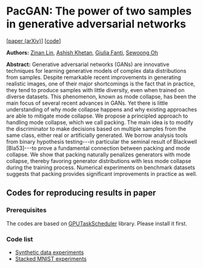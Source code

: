 # PacGAN: The power of two samples in generative adversarial networks

[[paper (arXiv)](https://arxiv.org/abs/1712.04086)] [[code](https://github.com/fjxmlzn/PacGAN)]

**Authors:** [Zinan Lin](http://www.andrew.cmu.edu/user/zinanl/), [Ashish Khetan](http://web.engr.illinois.edu/~khetan2/), [Giulia Fanti](https://www.andrew.cmu.edu/user/gfanti/), [Sewoong Oh](http://web.engr.illinois.edu/~swoh/)

**Abstract:** Generative adversarial networks (GANs) are innovative techniques for learning generative models of complex data distributions from samples. Despite remarkable recent improvements in generating realistic images, one of their major shortcomings is the fact that in practice, they tend to produce samples with little diversity, even when trained on diverse datasets. This phenomenon, known as mode collapse, has been the main focus of several recent advances in GANs. Yet there is little understanding of why mode collapse happens and why existing approaches are able to mitigate mode collapse. We propose a principled approach to handling mode collapse, which we call packing. The main idea is to modify the discriminator to make decisions based on multiple samples from the same class, either real or artificially generated. We borrow analysis tools from binary hypothesis testing---in particular the seminal result of Blackwell [Bla53]---to prove a fundamental connection between packing and mode collapse. We show that packing naturally penalizes generators with mode collapse, thereby favoring generator distributions with less mode collapse during the training process. Numerical experiments on benchmark datasets suggests that packing provides significant improvements in practice as well.

## Codes for reproducing results in paper

### Prerequisites
The codes are based on [GPUTaskScheduler](https://github.com/fjxmlzn/GPUTaskScheduler) library. Please install it first.

### Code list
* [Synthetic data experiments](https://github.com/fjxmlzn/PacGAN/tree/master/synthetic_data_experiments)
* [Stacked MNIST experiments](https://github.com/fjxmlzn/PacGAN/tree/master/stacked_MNIST_experiments) 
